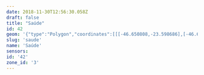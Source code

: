 ```yaml
---
date: 2018-11-30T12:56:30.058Z
draft: false
title: "Saúde"
id: 42
geom: '{"type":"Polygon","coordinates":[[[-46.650808,-23.598686],[-46.650937,-23.60227],[-46.651032,-23.6033],[-46.651337,-23.60593],[-46.651489,-23.606491],[-46.651685,-23.606926],[-46.652143,-23.607668],[-46.655425,-23.611093],[-46.655668,-23.611174],[-46.661506,-23.617369],[-46.66175,-23.61726],[-46.661917,-23.617501],[-46.656978,-23.619852],[-46.654983,-23.621092],[-46.655203,-23.621346],[-46.65292,-23.62519],[-46.652115,-23.627164],[-46.651645,-23.628075],[-46.650687,-23.629447],[-46.650463,-23.629582],[-46.648242,-23.630211],[-46.647753,-23.630238],[-46.647688,-23.630278],[-46.647646,-23.63048],[-46.647566,-23.63046],[-46.647601,-23.630199],[-46.646983,-23.630966],[-46.64675,-23.631652],[-46.646611,-23.631886],[-46.646436,-23.631934],[-46.645378,-23.630818],[-46.644778,-23.630968],[-46.644108,-23.630868],[-46.643273,-23.630406],[-46.64311,-23.630177],[-46.64264,-23.629856],[-46.642069,-23.62959],[-46.641545,-23.629438],[-46.640238,-23.62937],[-46.63528,-23.629887],[-46.634296,-23.629891],[-46.633172,-23.629816],[-46.629644,-23.629335],[-46.629215,-23.627064],[-46.62786,-23.622472],[-46.627732,-23.621432],[-46.627635,-23.619098],[-46.626801,-23.615262],[-46.626821,-23.614445],[-46.626959,-23.613704],[-46.627866,-23.610974],[-46.62794,-23.610262],[-46.627862,-23.609564],[-46.627558,-23.608666],[-46.626915,-23.6073],[-46.624572,-23.601839],[-46.623586,-23.599825],[-46.624317,-23.599738],[-46.629432,-23.599788],[-46.636459,-23.599688],[-46.642998,-23.599743],[-46.648198,-23.599255],[-46.650808,-23.598686]]]}'
slug: 'saude'
name: 'Saúde'
sensors:
id: '42'
zone_id: '3'
---
```

		